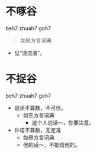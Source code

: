 # 不啄谷
beh7 zhuah7 goh7
> 如皋方言词典
- 见“浪流浪”。

# 不捉谷
beh7 zhuah7 goh7
+ 说话不算数，不可信。
  * 如东方言词典
    - 这个人说话～，你要注意。
+ 许诺不算数，无定准
  * 如皋方言词典
  - 他的话～，不能信他的。
